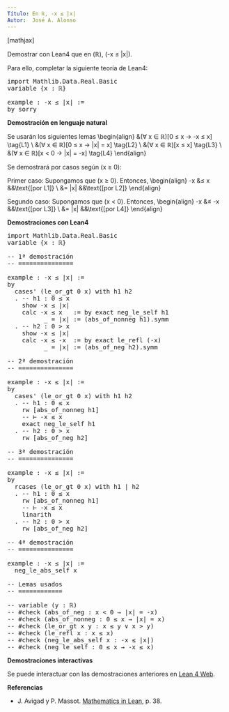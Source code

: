 ```yaml
---
Título: En ℝ, -x ≤ |x|
Autor:  José A. Alonso
---
```


[mathjax]

Demostrar con Lean4 que en \(ℝ\), \(-x ≤ |x|\).

Para ello, completar la siguiente teoría de Lean4:

<pre lang="lean">
import Mathlib.Data.Real.Basic
variable {x : ℝ}

example : -x ≤ |x| :=
by sorry
</pre>
<!--more-->

<b>Demostración en lenguaje natural</b>

Se usarán los siguientes lemas
\begin{align}
   &(∀ x ∈ ℝ)[0 ≤ x → -x ≤ x]                                      \tag{L1} \\
   &(∀ x ∈ ℝ)[0 ≤ x → |x| = x]                                     \tag{L2} \\
   &(∀ x ∈ ℝ)[x ≤ x]                                               \tag{L3} \\
   &(∀ x ∈ ℝ)[x < 0 → |x| = -x]                                    \tag{L4}
\end{align}

Se demostrará por casos según \(x ≥ 0\):

Primer caso: Supongamos que \(x ≥ 0\). Entonces,
\begin{align}
   -x &≤ x      &&\text{[por L1]} \\
      &= |x|    &&\text{[por L2]}
\end{align}

Segundo caso: Supongamos que \(x < 0\). Entonces,
\begin{align}
   -x &≤ -x     &&\text{[por L3]} \\
      &= |x|    &&\text{[por L4]}
\end{align}

<b>Demostraciones con Lean4</b>

<pre lang="lean">
import Mathlib.Data.Real.Basic
variable {x : ℝ}

-- 1ª demostración
-- ===============

example : -x ≤ |x| :=
by
  cases' (le_or_gt 0 x) with h1 h2
  . -- h1 : 0 ≤ x
    show -x ≤ |x|
    calc -x ≤ x   := by exact neg_le_self h1
          _ = |x| := (abs_of_nonneg h1).symm
  . -- h2 : 0 > x
    show -x ≤ |x|
    calc -x ≤ -x  := by exact le_refl (-x)
          _ = |x| := (abs_of_neg h2).symm

-- 2ª demostración
-- ===============

example : -x ≤ |x| :=
by
  cases' (le_or_gt 0 x) with h1 h2
  . -- h1 : 0 ≤ x
    rw [abs_of_nonneg h1]
    -- ⊢ -x ≤ x
    exact neg_le_self h1
  . -- h2 : 0 > x
    rw [abs_of_neg h2]

-- 3ª demostración
-- ===============

example : -x ≤ |x| :=
by
  rcases (le_or_gt 0 x) with h1 | h2
  . -- h1 : 0 ≤ x
    rw [abs_of_nonneg h1]
    -- ⊢ -x ≤ x
    linarith
  . -- h2 : 0 > x
    rw [abs_of_neg h2]

-- 4ª demostración
-- ===============

example : -x ≤ |x| :=
  neg_le_abs_self x

-- Lemas usados
-- ============

-- variable (y : ℝ)
-- #check (abs_of_neg : x < 0 → |x| = -x)
-- #check (abs_of_nonneg : 0 ≤ x → |x| = x)
-- #check (le_or_gt x y : x ≤ y ∨ x > y)
-- #check (le_refl x : x ≤ x)
-- #check (neg_le_abs_self x : -x ≤ |x|)
-- #check (neg_le_self : 0 ≤ x → -x ≤ x)
</pre>

<b>Demostraciones interactivas</b>

Se puede interactuar con las demostraciones anteriores en <a href="https://live.lean-lang.org/#url=https://raw.githubusercontent.com/jaalonso/Calculemus2/main/src/Cota_inf2_de_abs.lean" rel="noopener noreferrer" target="_blank">Lean 4 Web</a>.

<b>Referencias</b>

<ul>
<li> J. Avigad y P. Massot. <a href="https://bit.ly/3U4UjBk">Mathematics in Lean</a>, p. 38.</li>
</ul>
